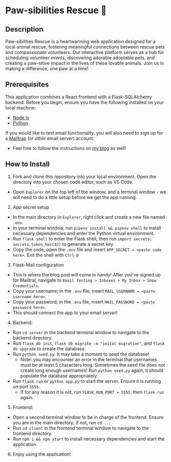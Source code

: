 # Paw-sibilities Rescue 🐾

## Description

Paw-sibilities Rescue is a heartwarming web application designed for a local animal rescue, fostering meaningful connections between rescue pets and compassionate volunteers. Our interactive platform serves as a hub for scheduling volunteer events, discovering adorable adoptable pets, and creating a paw-sitive impact in the lives of these lovable animals. Join us in making a difference, one paw at a time!

## Prerequisites

This application combines a React frontend with a Flask-SQLAlchemy backend. Before you begin, ensure you have the following installed on your local machine:

- [Node.js](https://nodejs.org/)
- [Python](https://www.python.org/)

If you would like to test email functionality, you will also need to sign up for a [Mailtrap](https://mailtrap.io/) (or other email server) account.
- Feel free to follow the instructions on [my blog](https://medium.com/@ktannehill/youve-got-flask-mail-6f2c7b1bb1e8) as well!

## How to Install

1. Fork and clone this repository into your local environment. Open the directory into your chosen code editor, such as VS Code.
  - Open `Explorer` on the top left of the window, and a terminal window - we will need to do a little setup before we get the app running.

2. App secret setup
  - In the main directory in `Explorer`, right click and create a new file named `.env`.
  - In your terminal window, run `pipenv install && pipenv shell` to install necessary dependencies and enter the Python virtual environment.
  - Run `flask shell` to enter the Flask shell, then run `import secrets; secrets.token_hex(32)` to generate a secret key. 
  - Copy the code; open the `.env` file and insert `APP_SECRET = <paste code here>`. Exit the shell with `Ctrl-D`

3. Flask-Mail configuration
  - This is where the blog post will come in handy! After you've signed up for Mailtral, navigate to `Email Testing > Inboxes > My Inbox > Show Credentials`.
  - Copy your username; in the `.env` file, insert `MAIL_USERNAME = <paste username here>`.
  - Copy your password; in the `.env` file, insert `MAIL_PASSWORD = <paste password here>`.
  - This should connect the app to your email server!

4. Backend:
  - Run `cd server` in the backend terminal window to navigate to the backend directory.
  - Run `flask db init`, `flask db migrate -m "inital migration"`, and `flask db upgrade` to create the database.
  - Run `python seed.py`. It may take a moment to seed the database!
    - Note: you may encounter an error in the terminal that usernames must be at least 5 characters long. Sometimes the seed file does not create long enough usernames! Run `python seed.py` again, it should populate the database appropriately. 
  - Run `flask run` or `python app.py` to start the server. Ensure it is running on port `5555`.
    - If for any reason it is not, run `FLASK_RUN_PORT = 5555`, then `flask run` again.

5. Frontend:
  - Open a second terminal window to be in charge of the frontend. Ensure you are in the main directory; if not, run `cd ..`.
  - Run `cd client` in the frontend terminal window to navigate to the frontend directory.
  - Run `npm i && npm start` to install necessary dependencies and start the application.

6. Enjoy using the application!

